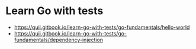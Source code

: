 # Learn Go with tests

- https://quii.gitbook.io/learn-go-with-tests/go-fundamentals/hello-world
- https://quii.gitbook.io/learn-go-with-tests/go-fundamentals/dependency-injection

